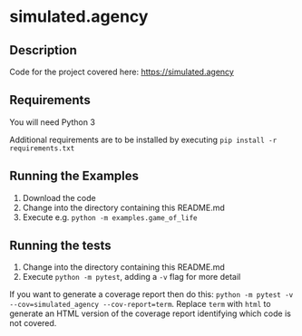 # simulated.agency

## Description

Code for the project covered here: https://simulated.agency

## Requirements

You will need Python 3

Additional requirements are to be installed by executing `pip install -r requirements.txt`

## Running the Examples

1. Download the code
2. Change into the directory containing this README.md
3. Execute e.g. `python -m examples.game_of_life`

## Running the tests

1. Change into the directory containing this README.md
2. Execute `python -m pytest`, adding a `-v` flag for more detail

If you want to generate a coverage report then do this: `python -m pytest -v --cov=simulated_agency --cov-report=term`. Replace `term` with `html` to generate an HTML version of the coverage report identifying which code is not covered.
 